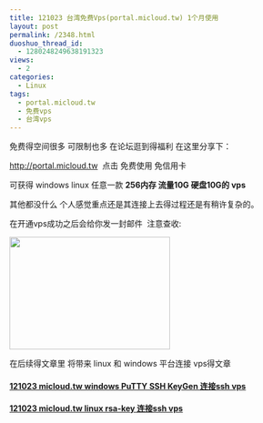```yaml
---
title: 121023 台湾免费Vps(portal.micloud.tw) 1个月使用
layout: post
permalink: /2348.html
duoshuo_thread_id:
  - 1280248249638191323
views:
  - 2
categories:
  - Linux
tags:
  - portal.micloud.tw
  - 免费vps
  - 台湾vps
---
```

免费得空间很多 可限制也多 在论坛逛到得福利 在这里分享下：

http://portal.micloud.tw  点击 免费使用 免信用卡

可获得 windows linux 任意一款 **256内存 流量10G 硬盘10G的 vps**

其他都没什么 个人感觉重点还是其连接上去得过程还是有稍许复杂的。

在开通vps成功之后会给你发一封邮件  注意查收:

[<img class="aligncenter size-full wp-image-2349" title="2" src="http://www.80aj.com/wp-content/uploads/2012/10/2.jpg" alt="" width="282" height="198" />][1]

在后续得文章里 将带来 linux 和 windows 平台连接 vps得文章

#### [121023 micloud.tw windows PuTTY SSH KeyGen 连接ssh vps][2]

#### [121023 micloud.tw linux rsa-key 连接ssh vps][3]

&nbsp;

 [1]: http://www.80aj.com/wp-content/uploads/2012/10/2.jpg
 [2]: http://www.80aj.com/2352.html
 [3]: http://www.80aj.com/2350.html
